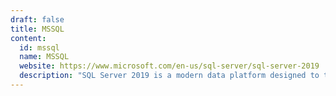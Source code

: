 ```yaml
---
draft: false
title: MSSQL
content:
  id: mssql
  name: MSSQL
  website: https://www.microsoft.com/en-us/sql-server/sql-server-2019
  description: "SQL Server 2019 is a modern data platform designed to tackle the challenges of today's data professional."
---
```

